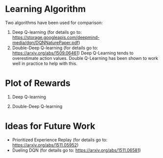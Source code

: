 # Learning Algorithm

Two algorithms have been used for comparison:
1) Deep Q-learning (for details go to: https://storage.googleapis.com/deepmind-media/dqn/DQNNaturePaper.pdf)
2) Double-Deep Q-learning (for details go to: https://arxiv.org/abs/1509.06461)
Deep Q-Learning tends to overestimate action values. 
Double Q-Learning has been shown to work well in practice to help with this.

# Plot of Rewards
1) Deep Q-learning

2) Double-Deep Q-learning

# Ideas for Future Work
- Prioritized Experience Replay (for details go to: https://arxiv.org/abs/1511.05952)
- Dueling DQN (for details go to: https://arxiv.org/abs/1511.06581)
